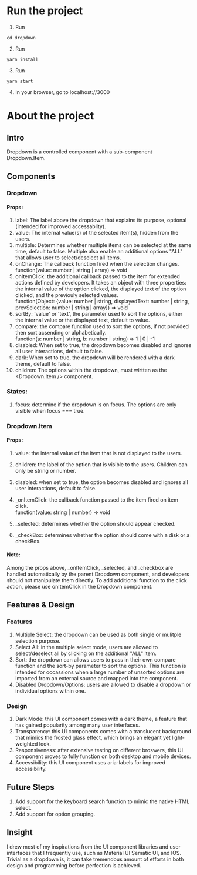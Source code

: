 # Run the project
1. Run
```
cd dropdown
```
2. Run
```
yarn install
```
3. Run 
```
yarn start
```
4. In your browser, go to localhost://3000

# About the project
## Intro
Dropdown is a controlled component with a sub-component Dropdown.Item.

## Components

### Dropdown
#### Props:
1. label: The label above the dropdown that explains its purpose, optional (intended for improved accessablity).
2. value: The internal value(s) of the selected item(s), hidden from the users.
3. multiple: Determines whether multiple items can be selected at the same time, default to false. 
Multiple also enable an additional options "ALL" that allows user to select/deselect all items.
4. onChange: The callback function fired when the selection changes.\
function(value: number | string | array) => void
5. onItemClick: the additional callback passed to the item for extended actions defined by developers. 
It takes an object with three properties: the internal value of the option clicked, the displayed text of the option clicked, and the previouly selected values.\
function(Object: {value: number | string, displayedText: number | string, prevSelection: number | string | array}) => void
6. sortBy: 'value' or 'text', the parameter used to sort the options, either the internal value or the displayed text, default to value.
7. compare: the compare function used to sort the options, if not provided then sort acsending or alphabetically.\
function(a: number | string, b: number | string) => 1 | 0 | -1
8. disabled: When set to true, the dropdown becomes disabled and ignores all user interactions, default to false.
9. dark: When set to true, the dropdown will be rendered with a dark theme, default to false.
10. children: The options within the dropdown, must wirtten as the <Dropdown.Item /> component.
### States:
1. focus: determine if the dropdown is on focus. The options are only visible when focus === true.

### Dropdown.Item
#### Props:
1. value: the internal value of the item that is not displayed to the users.
2. children: the label of the option that is visible to the users. Children can only be string or number.
3. disabled: when set to true, the option becomes disabled and ignores all user interactions, default to false.

4. _onItemClick: the callback function passed to the item fired on item click.\
function(value: string | number) => void
5. _selected: determines whether the option should appear checked.
6. _checkBox: determines whether the option should come with a disk or a checkBox.
#### Note:
Among the props above, _onItemClick, _selected, and _checkbox are handled automatically by the parent Dropdown component, and developers should not manipulate them directly. To add additional function to the click action, please use onItemClick in the Dropdown component.

## Features & Design

### Features

1. Multiple Select: the dropdown can be used as both single or mulitple selection purpose.
2. Select All: in the multiple select mode, users are allowed to select/deselect all by clicking on the additional "ALL" item.
3. Sort: the dropdown can allows users to pass in their own compare function and the sort-by parameter to sort the options. This function is intended for occassions when a large number of unsorted options are imported from an external source and mapped into the component.
4. Disabled Dropdown/Options: users are allowed to disable a dropdown or individual options within one.

### Design
1. Dark Mode: this UI component comes with a dark theme, a feature that has gained popularity among many user interfaces.
2. Transparency: this UI components comes with a translucent background that mimics the frosted glass effect, which brings an elegant yet light-weighted look.
3. Responsiveness: after extensive testing on different broswers, this UI component proves to fully function on both desktop and mobile devices.
4. Accessibility: this UI component uses aria-labels for improved accessibility.

## Future Steps
1. Add support for the keyboard search function to mimic the native HTML select.
2. Add support for option grouping.

## Insight
I drew most of my inspirations from the UI component libraries and user interfaces that I frequently use, such as Material UI Sematic UI, and IOS. Trivial as a dropdown is, it can take tremendous amount of efforts in both design and programming before perfection is achieved.